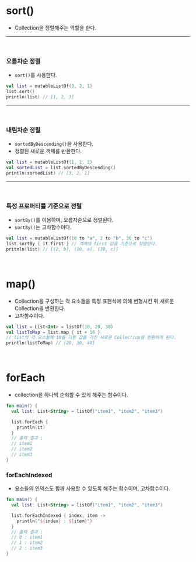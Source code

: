 # sort()

- Collection을 정렬해주는 역할을 한다.

---

<br>

### 오름차순 정렬

- `sort()`를 사용한다.

```Kotlin
val list = mutableListOf(3, 2, 1)
list.sort()
println(list) // [1, 2, 3]
```

---

  <br>

### 내림차순 정렬

- `sortedByDescending()`을 사용한다.
- 정렬된 새로운 객체를 반환한다.

```Kotlin
val list = mutableListOf(1, 2, 3)
val sortedList = list.sortedByDescending()
println(sortedList) // [3, 2, 1]
```

---

<br>

### 특정 프로퍼티를 기준으로 정렬

- `sortBy()`를 이용하며, 오름차순으로 정렬된다.
- `sortBy()`는 고차함수이다.

```Kotlin
val list = mutableListOf(10 to "a", 2 to "b", 30 to "c")
list.sortBy { it.first } // 객체의 first 값을 기준으로 정렬한다.
pritnln(list) // [(2, b), (10, a), (30, c)]
```

<br>

# map()

- Collection을 구성하는 각 요소들을 특정 표현식에 의해 변형시킨 뒤 새로운 Collection을 반환한다.
- 고차함수이다.

```Kotlin
val list = List<Int> = listOf(10, 20, 30)
val listToMap = list.map { it + 10 }
// list의 각 요소들에 10을 더한 값을 가진 새로운 Collection을 반환하게 된다.
println(listToMap) // [20, 30, 40]
```

<br>

# forEach

- collection을 하나씩 순회할 수 있게 해주는 함수이다.

```Kotlin
fun main() {
  val list: List<String> = listOf("item1", "item2", "item3")

  list.forEach {
    println(it)
  }
  // 출력 결과 :
  // item1
  // item2
  // item3
}
```

### forEachIndexed

- 요소들의 인덱스도 함께 사용할 수 있도록 해주는 함수이며, 고차함수이다.

```Kotlin
fun main() {
  val list: List<String> = listOf("item1", "item2", "item3")

  list.forEachIndexed { index, item ->
    println("${index} : ${item}")
  }
  // 출력 결과 :
  // 0 : item1
  // 1 : item2
  // 2 : item3
}
```
